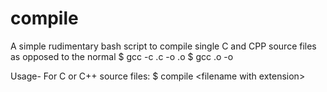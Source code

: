 # compile
A simple rudimentary bash script to compile single C and CPP source files as opposed to the normal
$ gcc -c <filename>.c -o <filename>.o
$ gcc <filename>.o -o <executable name>

Usage-
For C or C++ source files: $ compile \<filename with extension\>
